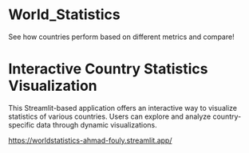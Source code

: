 # World_Statistics
See how countries perform based on different metrics and compare!

# Interactive Country Statistics Visualization

This Streamlit-based application offers an interactive way to visualize statistics of various countries. Users can explore and analyze country-specific data through dynamic visualizations.

https://worldstatistics-ahmad-fouly.streamlit.app/
